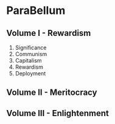 # ParaBellum

Volume I - Rewardism
----
  1. Significance
  2. Communism
  3. Capitalism
  4. Rewardism
  5. Deployment

Volume II - Meritocracy
----
Volume III - Enlightenment
----
